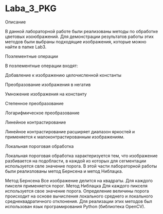 # Laba_3_PKG


Описание

В данной лабораторной работе были реализованы методы по обработке цветовых изоюбражений. Для демонстрации результатов работы этих методов были выбраны подходящие изображения, которые можно найти в папке Lab3.

Поэлементные операции

В поэлементные операции входят:

Добавление к изображению целочисленной константы

Преобразование изображения в негатив

Умножение изображения на константу

Степенное преобразование

Логарифмическое преобразование

Линейное контрастирование

Линейное контрастирование расширяет диапазон яркостей и применяется к малоконтрастированным изображениям.

Локальная пороговая обработка

Локальная пороговая обработка характеризуется тем, что изображение разбивается на подобласти, в каждой из которых для сегментации используется свле значение порога.
В этой части лабораторной работы были реализлованы метод Бернсена и метод Ниблацка.

Метод Бернсена Все изображение делится на квадраты. Для каждого пикселя применяется порог.
Метод Ниблацка Для каждого пикселя используется свое значение порога. Определение величины порога происходит на основе вычисления локального среднего и локального среднеквадратичного отклонения.
Для реализации этих методов был использован язык програмирования Python (библиотека OpenCV).
